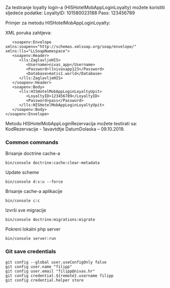 Za testiranje loyalty login-a (HISHotelMobAppLoginLoyalty) možete koristiti sljedeće podatke:
LoyaltyID: 101580023188
Pass: 123456789

Primjer za metodu HISHotelMobAppLoginLoyalty:

XML poruka zahtjeva:

```
   <soapenv:Envelope xmlns:soapenv="http://schemas.xmlsoap.org/soap/envelope/" xmlns:lls="LLSoapNamespace">
   <soapenv:Header>
      <lls:ZaglavljeHIS>
         <Username>nivas_app</Username>
         <Password>llnivasapp123</Password>
         <Database>matis1.world</Database>
      </lls:ZaglavljeHIS>
   </soapenv:Header>
   <soapenv:Body>
      <lls:HISHotelMobAppLoginLoyaltyUpit>
         <LoyaltyID>123456789</LoyaltyID>
         <Password>pass</Password>
      </lls:HISHotelMobAppLoginLoyaltyUpit>
   </soapenv:Body>
</soapenv:Envelope>
```


Metodu HISHotelMobAppLoginRezervacija možete testirati sa:
KodRezervacije - 1avavtdtje
DatumDolaska – 09.10.2019.


### Common commands

Brisanje doctrine cache-a


```
bin/console doctrine:cache:clear-metadata
```

Update scheme


```
bin/console d:s:u --force
```

Brisanje cache-a aplikacije


```
bin/console c:c
```

Izvrši sve migracije


```
bin/console doctrine:migrations:migrate
```

Pokreni lokalni php server


```
bin/console server:run
```

### Git save credentials

```
git config --global user.useConfigOnly false
git config user.name "filipp"
git config user.email "filipp@nivas.hr"
git config credential.${remote}.username filipp
git config credential.helper store
```